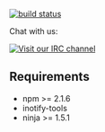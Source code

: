 
[![build status][1]](https://travis-ci.org/monostable/kitnic)

Chat with us: 

[![Visit our IRC channel][2]](https://kiwiirc.com/client/irc.freenode.net/#kitnic)

## Requirements

- npm >= 2.1.6
- inotify-tools
- ninja >= 1.5.1 

[1]: https://travis-ci.org/monostable/kitnic.svg?branch=master
[2]: https://kiwiirc.com/buttons/irc.freenode.net/kitnic.png

